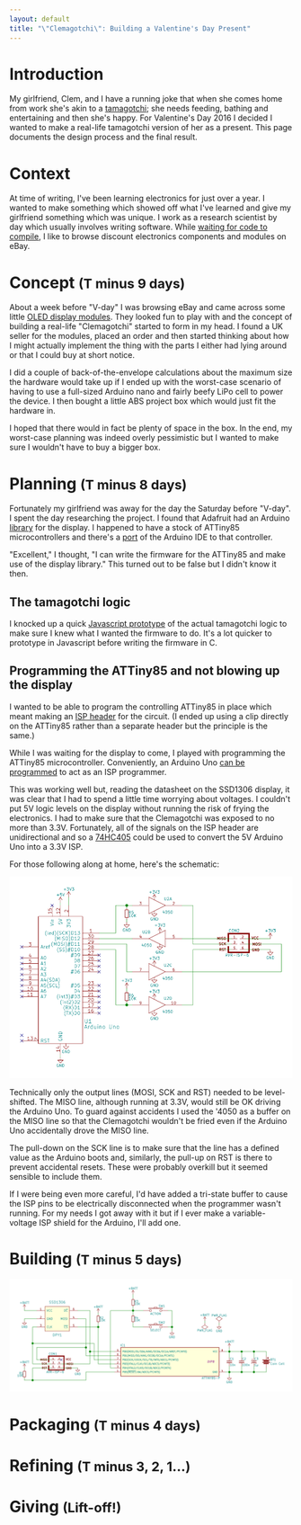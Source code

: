 ```yaml
---
layout: default
title: "\"Clemagotchi\": Building a Valentine's Day Present"
---
```


# Introduction

My girlfriend, Clem, and I have a running joke that when she comes home from
work she's akin to a [tamagotchi](https://en.wikipedia.org/wiki/Tamagotchi);
she needs feeding, bathing and entertaining and then she's happy. For
Valentine's Day 2016 I decided I wanted to make a real-life tamagotchi version
of her as a present.  This page documents the design process and the final
result.

# Context

At time of writing, I've been learning electronics for just over a year. I
wanted to make something which showed off what I've learned and give my
girlfriend something which was unique. I work as a research scientist by day
which usually involves writing software. While [waiting for code to
compile](https://xkcd.com/303/), I like to browse discount electronics
components and modules on eBay.

# Concept <small>(T minus 9 days)</small>

About a week before "V-day" I was browsing eBay and came across some little
[OLED display
modules](http://www.ebay.co.uk/itm/White-0-96-inch-SPI-Serial-Port-128-64-OLED-LCD-LCM-Display-Module-for-Arduino-/361455123355?hash=item5428677b9b:g:g-QAAOSw5VFWL0Gp).
They looked fun to play with and the concept of building a real-life
"Clemagotchi" started to form in my head. I found a UK seller for the modules,
placed an order and then started thinking about how I might actually implement
the thing with the parts I either had lying around or that I could buy at short
notice.

I did a couple of back-of-the-envelope calculations about the maximum size the
hardware would take up if I ended up with the worst-case scenario of having to
use a full-sized Arduino nano and fairly beefy LiPo cell to power the device. I
then bought a little ABS project box which would just fit the hardware in.

I hoped that there would in fact be plenty of space in the box. In the end, my
worst-case planning was indeed overly pessimistic but I wanted to make sure I
wouldn't have to buy a bigger box.

# Planning <small>(T minus 8 days)</small>

Fortunately my girlfriend was away for the day the Saturday before "V-day". I
spent the day researching the project. I found that Adafruit had an Arduino
[library](https://github.com/adafruit/Adafruit_SSD1306) for the display. I
happened to have a stock of ATTiny85 microcontrollers and there's a
[port](http://highlowtech.org/?p=1695) of the Arduino IDE to that controller.

"Excellent," I thought, "I can write the firmware for the ATTiny85 and make use
of the display library." This turned out to be false but I didn't know it then.

## The tamagotchi logic

I knocked up a quick [Javascript prototype](js-prototype) of the actual
tamagotchi logic to make sure I knew what I wanted the firmware to do. It's a
lot quicker to prototype in Javascript before writing the firmware in C.

## Programming the ATTiny85 and not blowing up the display

I wanted to be able to program the
controlling ATTiny85 in place which meant making an
[ISP header](https://en.wikipedia.org/wiki/Atmel_AVR#ISP) for the circuit. (I
ended up using a clip directly on the ATTiny85 rather than a separate header but
the principle is the same.)

While I was waiting for the display to come, I played with programming the
ATTiny85 microcontroller. Conveniently, an Arduino Uno [can be
programmed](http://highlowtech.org/?p=1706) to act as an ISP programmer.

This was working well but, reading the datasheet on the SSD1306 display, it was
clear that I had to spend a little time worrying about voltages.  I couldn't put
5V logic levels on the display without running the risk of frying the
electronics. I had to make sure that the Clemagotchi was exposed to no more than
3.3V. Fortunately, all of the signals on the ISP header are unidirectional and
so a [74HC405](http://www.nxp.com/documents/data_sheet/74HC4050.pdf) could be
used to convert the 5V Arduino Uno into a 3.3V ISP.

For those following along at home, here's the schematic:

![ISP schematic](schematic-isp.svg)

Technically only the output lines (MOSI, SCK and <span class="ob">RST</span>)
needed to be level-shifted. The MISO line, although running at 3.3V, would still
be OK driving the Arduino Uno. To guard against accidents I used the '4050 as a
buffer on the MISO line so that the Clemagotchi wouldn't be fried even if the
Arduino Uno accidentally drove the MISO line.

The pull-down on the SCK line is to make sure that the line has a defined value
as the Arduino boots and, similarly, the pull-up on <span class="ob">RST</span>
is there to prevent accidental resets. These were probably overkill but it
seemed sensible to include them.

If I were being even more careful, I'd have added a tri-state buffer to cause
the ISP pins to be electrically disconnected when the programmer wasn't running.
For my needs I got away with it but if I ever make a variable-voltage ISP
shield for the Arduino, I'll add one.

# Building <small>(T minus 5 days)</small>

![Clemagotchi schematic](schematic-clemagotchi.svg)

# Packaging <small>(T minus 4 days)</small>

# Refining <small>(T minus 3, 2, 1&hellip;)</small>

# Giving <small>(Lift-off!)</small>



